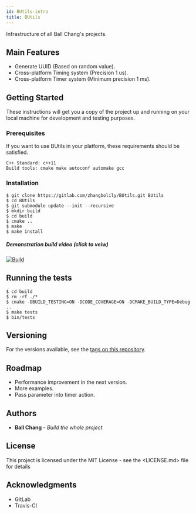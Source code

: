 ```yaml
---
id: BUtils-intro
title: BUtils
---
```

Infrastructure of all Ball Chang's projects.

## Main Features

* Generate UUID (Based on random value).
* Cross-platform Timing system (Precision 1 us).
* Cross-platform Timer system (Minimum precision 1 ms).

## Getting Started

These instructions will get you a copy of the project up and running on your local machine for development and testing purposes.

### Prerequisites

If you want to use BUtils in your platform, these requirements should be satisfied.

    C++ Standard: c++11
    Build tools: cmake make autoconf automake gcc
    

### Installation

    $ git clone https://gitlab.com/zhangbolily/BUtils.git BUtils
    $ cd BUtils
    $ git submodule update --init --recursive
    $ mkdir build
    $ cd build
    $ cmake ..
    $ make
    $ make install
    

##### Demonstration build video (click to veiw)

[![Build](https://asciinema.org/a/pxITpcCQsCXepW80eHSjB5byF.svg)](https://asciinema.org/a/pxITpcCQsCXepW80eHSjB5byF)

## Running the tests

    $ cd build
    $ rm -rf ./*
    $ cmake -DBUILD_TESTING=ON -DCODE_COVERAGE=ON -DCMAKE_BUILD_TYPE=Debug ..
    $ make tests
    $ bin/tests
    

## Versioning

For the versions available, see the [tags on this repository](https://gitlab.com/zhangbolily/BUtils/tags).

## Roadmap

* Performance improvement in the next version.
* More examples.
* Pass parameter into timer action.

## Authors

* **Ball Chang** - *Build the whole project*

## License

This project is licensed under the MIT License - see the <LICENSE.md> file for details

## Acknowledgments

* GitLab
* Travis-CI